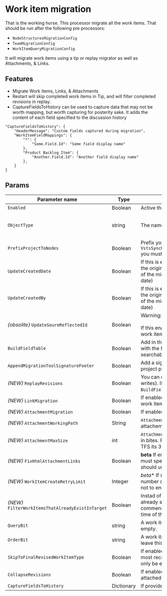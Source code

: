 # Work item migration

That is the working horse. This processor migrate all the work items. That should be run after the following pre processors:

* `NodeStructuresMigrationConfig`
* `TeamMigrationConfig`
* `WorkItemQueryMigrationConfig`
 
It will migrate work items using a tip or replay migrator as well as Attachments, & Links.

## Features

- Migrate Work Items, Links, & Attachments
- Restart will skip completed work items in Tip, and will filter completed revisions in replay.
- CaptureFieldsToHistory can be used to capture data that may not be worth mapping, but worth capturing for posterity sake. It adds the content of each field specified to the discussion history
```
"CaptureFieldsToHistory": {
    "HeaderMessage": "Custom fields captured during migration",
    "WorkItemFieldMappings": {
        "*": {
            "Some.Field.Id": "Some field display name"
        },
        "Product Backlog Item": {
            "Another.Field.Id": "Another field display name"
        },
    }
}
```

## Params

| Parameter name                       | Type    | Description                              | Default Value                            |
|--------------------------------------|---------|------------------------------------------|------------------------------------------|
| `Enabled`                            | Boolean | Active the processor if it true.         | false                                    |
| `ObjectType`                         | string  | The name of the processor                | VstsSyncMigrator. Engine. Configuration. Processing. WorkItemMigrationConfig |
| `PrefixProjectToNodes`               | Boolean | Prefix your iterations and areas with the project name. If you have enabled this in `VstsSyncMigrator.Engine.Configuration.Processing.NodeStructuresMigrationConfig` you must do it here too. | false                                    |
| `UpdateCreatedDate`                  | Boolean | If this is enabled the creation process on the target project will create the items with the original creation date. (Important: The item history is always pointed to the date of the migration, it's change only the data column `CreateDate`, not the internal create date) | false                                    |
| `UpdateCreatedBy`                    | Boolean | If this is enabled the creation process on the target project will create the items with the original creation date. (Important: The item history is always pointed to the date of the migration, it's change only the data column `CreateDate`, not the internal create date) | false                                    |
| _{obsolite}_ `UpdateSoureReflectedId`             | Boolean | Warning: if this enabled, that will change the work items from the source!<br><br>If this enabled, it will write the link to the work item in the target projekt to the same work item in the source project. | false                                    |
| `BuildFieldTable`                    | Boolean | Add in the original field to value table in a history comment. So if you lost information with the field mapping you are on the save side without data lost. This table is searchable using a `CONTAINS` WIQL query | false                                    |
| `AppendMigrationToolSignatureFooter` | Boolean | Add a signatur to the in the comment history of each work item. If you like this project please set this to true 😊 | false                                    |
| _{NEW}_ `ReplayRevisions` | Boolean | You can choose to migrate the tip only (a single write) or all of the revisions (many writes). If you are setting this to `false` to migrate only the tip then you should set `BuildFieldTable` to `true` | true |
| _{NEW}_ `LinkMigration` | Boolean | If enabled this will migrate the Links for the work item at the same time as the whole work item. | true |
| _{NEW}_ `AttachmentMigration` | Boolean | If enabled this will migrate all of the attachements at the same time as the work item | true |
| _{NEW}_ `AttachmentWorkingPath` | String | `AttachmentMigration` is set to true then you need to specify a working path for attachemnts to be saved localy. | `C:\temp\Migration\` |
| _{NEW}_ `AttachmentMaxSize` | int | `AttachmentMigration` is set to true then you need to specify a max file size for upload in bites. For Azure DevOps Services the default is 480,000,000 bites (60mb), for TFS its 32,000,000 bites (4mb). | `480000000` |
| _{NEW}_ `FixHtmlAttachmentLinks` | Boolean | **beta** If enabled this will fix any image attachments URL's in the HTML fields. You must specify a PersonalAccessToken in the Source project for Azure DevOps; TFS should use integrated authentication.  |
| _{NEW}_ `WorkItemCreateRetryLimit` | Integer | *beta** If set to a number greater than 0 work items that fail to save will retry after a number of seconds equil to the retry count. This allows for periodic network glitches not to end the process. | 5 |
| _{NEW}_ `FilterWorkItemsThatAlreadyExistInTarget` | Boolean | Instad of using the `UpdateSoureReflectedId` setting this load all of the work items already saved to the Target and removes them from the Source work item list prior to commensing the run. While this may take some time in large data sets it reduces the time of the overall migration significantly if you need to restart. | true |
| `QueryBit`                           | string  | A work item query to select only important work items. To migrate all leave this empty. |                                          |
| `OrderBit` | string | A work item query to affect the order in which the work items are migrated. Don't leave this empty. | [System.ChangedDate] desc
| `SkipToFinalRevisedWorkItemType` | Boolean | If enabled, when a revision is found that changes the work item type it will use the most recent revision work item type when migrating the initial work item. This should only be enabled for migrations from Azure DevOps Service to Azure DevOps Server. | false
| `CollapseRevisions` | Boolean | If enabled, all revisions except the most recent are collapsed into a JSON format and attached as an attachment. Requires ReplayRevisions to be enabled. | false
| `CaptureFieldsToHistory` | Dictionary | If provided, allows fields to be captured in the discussion history. | false
